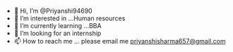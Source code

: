 - 👋 Hi, I’m @Priyanshi94690
- 👀 I’m interested in ...Human resources 
- 🌱 I’m currently learning ...BBA
- 💞️ I’m looking for an internship 
- 📫 How to reach me ... please email me priyanshisharma657@gmail.com

<!---
Priyanshi94690/Priyanshi94690 is a ✨ special ✨ repository because its `README.md` (this file) appears on your GitHub profile.
You can click the Preview link to take a look at your changes.
--->
